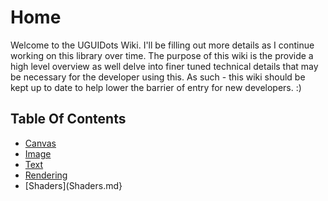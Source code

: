 # Home

Welcome to the UGUIDots Wiki. I'll be filling out more details as I continue working on this library
over time. The purpose of this wiki is the provide a high level overview as well delve into finer
tuned technical details that may be necessary for the developer using this. As such - this wiki should
be kept up to date to help lower the barrier of entry for new developers. :)

## Table Of Contents
* [Canvas](Canvas.md)
* [Image](Image.md)
* [Text](Text.md)
* [Rendering](Rendering.md)
* [Shaders](Shaders.md}

